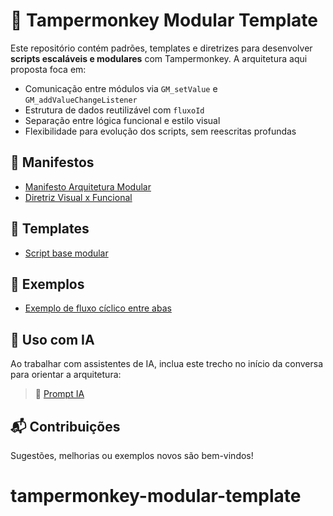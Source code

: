 # 🧠 Tampermonkey Modular Template

Este repositório contém padrões, templates e diretrizes para desenvolver **scripts escaláveis e modulares** com Tampermonkey. A arquitetura aqui proposta foca em:

- Comunicação entre módulos via `GM_setValue` e `GM_addValueChangeListener`
- Estrutura de dados reutilizável com `fluxoId`
- Separação entre lógica funcional e estilo visual
- Flexibilidade para evolução dos scripts, sem reescritas profundas

## 📄 Manifestos

- [Manifesto Arquitetura Modular](./manifesto/manifesto.md)
- [Diretriz Visual x Funcional](./diretrizes/visual-funcional.md)

## 🧱 Templates

- [Script base modular](./templates/esqueleto_modular_base.user.js)

## 🧪 Exemplos

- [Exemplo de fluxo cíclico entre abas](./exemplos/exemplo-uso-fluxo-cycle.user.js)

## 🤖 Uso com IA

Ao trabalhar com assistentes de IA, inclua este trecho no início da conversa para orientar a arquitetura:

> 📌 [Prompt IA](./manifesto/manifesto.md#prompt-para-ia)

## 📬 Contribuições

Sugestões, melhorias ou exemplos novos são bem-vindos!
# tampermonkey-modular-template
